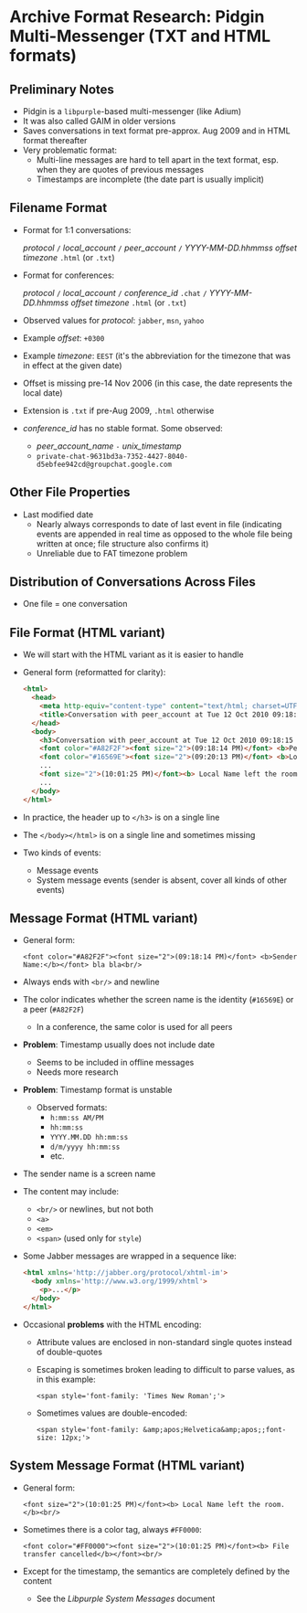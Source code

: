 Archive Format Research: Pidgin Multi-Messenger (TXT and HTML formats)
======================================================================


Preliminary Notes
-----------------

- Pidgin is a `libpurple`-based multi-messenger (like Adium)
- It was also called GAIM in older versions
- Saves conversations in text format pre-approx. Aug 2009 and in HTML format thereafter
- Very problematic format:
  - Multi-line messages are hard to tell apart in the text format, esp. when they are quotes of previous messages
  - Timestamps are incomplete (the date part is usually implicit)


Filename Format
---------------

- Format for 1:1 conversations:

  *protocol* `/` *local_account* `/` *peer_account* `/` *YYYY-MM-DD.hhmmss* *offset* *timezone* `.html` (or `.txt`)

- Format for conferences:

  *protocol* `/` *local_account* `/` *conference_id* `.chat` `/` *YYYY-MM-DD.hhmmss* *offset* *timezone* `.html` (or `.txt`)

- Observed values for *protocol*: `jabber`, `msn`, `yahoo`
- Example *offset*: `+0300`
- Example *timezone*: `EEST` (it's the abbreviation for the timezone that was in effect at the given date)
- Offset is missing pre-14 Nov 2006 (in this case, the date represents the local date)
- Extension is `.txt` if pre-Aug 2009, `.html` otherwise
- *conference_id* has no stable format. Some observed:
  - *peer_account_name* `-` *unix_timestamp*
  - `private-chat-9631bd3a-7352-4427-8040-d5ebfee942cd@groupchat.google.com`


Other File Properties
---------------------

- Last modified date
  - Nearly always corresponds to date of last event in file (indicating events are appended in real time as opposed to the whole file being written at once; file structure also confirms it)
  - Unreliable due to FAT timezone problem


Distribution of Conversations Across Files
------------------------------------------

- One file = one conversation


File Format (HTML variant)
--------------------------

- We will start with the HTML variant as it is easier to handle
- General form (reformatted for clarity):

  ```html
  <html>
    <head>
      <meta http-equiv="content-type" content="text/html; charset=UTF-8">
      <title>Conversation with peer_account at Tue 12 Oct 2010 09:18:15 PM EEST on local_account (protocol)</title>
    </head>
    <body>
      <h3>Conversation with peer_account at Tue 12 Oct 2010 09:18:15 PM EEST on local_account (protocol)</h3>
      <font color="#A82F2F"><font size="2">(09:18:14 PM)</font> <b>Peer Name:</b></font> bla bla<br/>
      <font color="#16569E"><font size="2">(09:20:13 PM)</font> <b>Local Name:</b></font> ba bla<br/>
      ...
      <font size="2">(10:01:25 PM)</font><b> Local Name left the room.</b><br/>
      ...
    </body>
  </html>
  ```
  
- In practice, the header up to `</h3>` is on a single line
- The `</body></html>` is on a single line and sometimes missing
- Two kinds of events:
  - Message events
  - System message events (sender is absent, cover all kinds of other events)


Message Format (HTML variant)
-----------------------------

- General form:

  `<font color="#A82F2F"><font size="2">(09:18:14 PM)</font> <b>Sender Name:</b></font> bla bla<br/>`
  
- Always ends with `<br/>` and newline
- The color indicates whether the screen name is the identity (`#16569E`) or a peer (`#A82F2F`)
  - In a conference, the same color is used for all peers
- **Problem**: Timestamp usually does not include date
  - Seems to be included in offline messages
  - Needs more research
- **Problem**: Timestamp format is unstable
  - Observed formats:
    - `h:mm:ss AM/PM`
    - `hh:mm:ss`
    - `YYYY.MM.DD hh:mm:ss`
    - `d/m/yyyy hh:mm:ss`
    - etc.
- The sender name is a screen name
- The content may include:
  - `<br/>` or newlines, but not both
  - `<a>`
  - `<em>`
  - `<span>` (used only for `style`)
- Some Jabber messages are wrapped in a sequence like:
  
  ```html
  <html xmlns='http://jabber.org/protocol/xhtml-im'>
    <body xmlns='http://www.w3.org/1999/xhtml'>
      <p>...</p>
    </body>
  </html>
  ```

- Occasional **problems** with the HTML encoding:
  - Attribute values are enclosed in non-standard single quotes instead of double-quotes
  - Escaping is sometimes broken leading to difficult to parse values, as in this example:
  
    `<span style='font-family: 'Times New Roman';'>`

  - Sometimes values are double-encoded:
  
    `<span style='font-family: &amp;apos;Helvetica&amp;apos;;font-size: 12px;'>`


System Message Format (HTML variant)
------------------------------------

- General form:

  `<font size="2">(10:01:25 PM)</font><b> Local Name left the room.</b><br/>`
  
- Sometimes there is a color tag, always `#FF0000`:

  `<font color="#FF0000"><font size="2">(10:01:25 PM)</font><b> File transfer cancelled</b></font><br/>`

- Except for the timestamp, the semantics are completely defined by the content
  - See the *Libpurple System Messages* document
